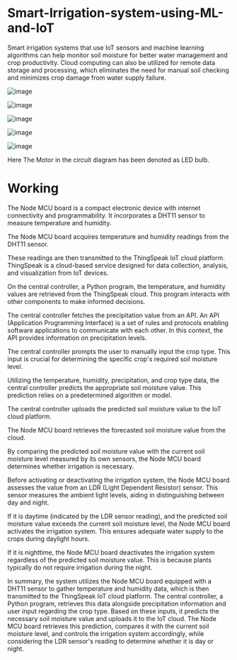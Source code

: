 # Smart-Irrigation-system-using-ML-and-IoT
Smart irrigation systems that use IoT sensors and machine learning algorithms can help monitor soil moisture for better water management and crop productivity.  Cloud computing can also be utilized for remote data storage and processing, which eliminates the need for manual soil checking and minimizes crop damage from water supply failure.


![image](https://github.com/Avdhesh616/Smart-Irrigation-system-using-ML-and-IoT/assets/75134990/0e7e4ea9-3a37-4b98-9b39-5325eaec139a)

![image](https://github.com/Avdhesh616/Smart-Irrigation-system-using-ML-and-IoT/assets/75134990/a3709bcd-03fd-4f10-be5e-e949e379dd07)

![image](https://github.com/Avdhesh616/Smart-Irrigation-system-using-ML-and-IoT/assets/75134990/aea83f98-93d4-4a17-8279-ebce6bc34ca8)



![image](https://github.com/Avdhesh616/Smart-Irrigation-system-using-ML-and-IoT/assets/75134990/6e9e0d1a-5fed-4fec-bd0f-1bb867160369)

![image](https://github.com/Avdhesh616/Smart-Irrigation-system-using-ML-and-IoT/assets/75134990/73f0869e-f056-4014-a920-66477c0202b7)

Here The Motor in the circuit diagram has been denoted as LED bulb.


# Working
The Node MCU board is a compact electronic device with internet connectivity and programmability. It incorporates a DHT11 sensor to measure temperature and humidity.

The Node MCU board acquires temperature and humidity readings from the DHT11 sensor.

These readings are then transmitted to the ThingSpeak IoT cloud platform. ThingSpeak is a cloud-based service designed for data collection, analysis, and visualization from IoT devices.

On the central controller, a Python program, the temperature, and humidity values are retrieved from the ThingSpeak cloud. This program interacts with other components to make informed decisions.

The central controller fetches the precipitation value from an API. An API (Application Programming Interface) is a set of rules and protocols enabling software applications to communicate with each other. In this context, the API provides information on precipitation levels.

The central controller prompts the user to manually input the crop type. This input is crucial for determining the specific crop's required soil moisture level.

Utilizing the temperature, humidity, precipitation, and crop type data, the central controller predicts the appropriate soil moisture value. This prediction relies on a predetermined algorithm or model.

The central controller uploads the predicted soil moisture value to the IoT cloud platform.

The Node MCU board retrieves the forecasted soil moisture value from the cloud.

By comparing the predicted soil moisture value with the current soil moisture level measured by its own sensors, the Node MCU board determines whether irrigation is necessary.

Before activating or deactivating the irrigation system, the Node MCU board assesses the value from an LDR (Light Dependent Resistor) sensor. This sensor measures the ambient light levels, aiding in distinguishing between day and night.

If it is daytime (indicated by the LDR sensor reading), and the predicted soil moisture value exceeds the current soil moisture level, the Node MCU board activates the irrigation system. This ensures adequate water supply to the crops during daylight hours.

If it is nighttime, the Node MCU board deactivates the irrigation system regardless of the predicted soil moisture value. This is because plants typically do not require irrigation during the night.

In summary, the system utilizes the Node MCU board equipped with a DHT11 sensor to gather temperature and humidity data, which is then transmitted to the ThingSpeak IoT cloud platform. The central controller, a Python program, retrieves this data alongside precipitation information and user input regarding the crop type. Based on these inputs, it predicts the necessary soil moisture value and uploads it to the IoT cloud. The Node MCU board retrieves this prediction, compares it with the current soil moisture level, and controls the irrigation system accordingly, while considering the LDR sensor's reading to determine whether it is day or night.
